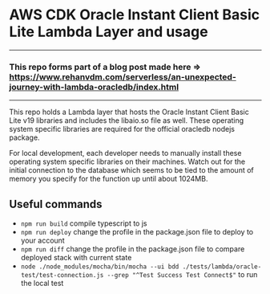 # AWS CDK Oracle Instant Client Basic Lite Lambda Layer and usage 

----

### This repo forms part of a blog post made here => https://www.rehanvdm.com/serverless/an-unexpected-journey-with-lambda-oracledb/index.html

----

This repo holds a Lambda layer that hosts the Oracle Instant Client Basic Lite v19 libraries and includes the libaio.so
file as well. These operating system specific libraries are required for the official oracledb nodejs package.

For local development, each developer needs to manually install these operating system specific libraries
on their machines. Watch out for the initial connection to the database which seems to be tied to the amount of memory
you specify for the function up until about 1024MB. 

## Useful commands

 * `npm run build`   compile typescript to js
 * `npm run deploy`  change the profile in the package.json file to deploy to your account
 * `npm run diff`    change the profile in the package.json file to compare deployed stack with current state
 * `node ./node_modules/mocha/bin/mocha --ui bdd ./tests/lambda/oracle-test/test-connection.js --grep "^Test Success Test Connect$"` 
    to run the local test
